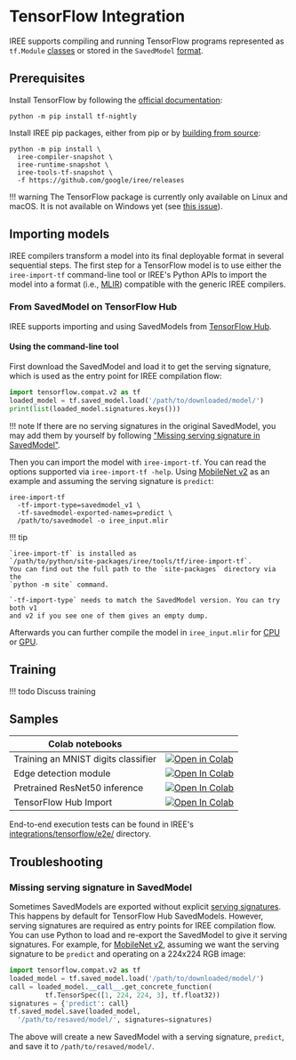 # TensorFlow Integration

IREE supports compiling and running TensorFlow programs represented as
`tf.Module` [classes](https://www.tensorflow.org/api_docs/python/tf/Module)
or stored in the `SavedModel`
[format](https://www.tensorflow.org/guide/saved_model).

<!-- TODO(??): notes about TensorFlow 2.0, supported features? -->

## Prerequisites

Install TensorFlow by following the
[official documentation](https://www.tensorflow.org/install):

```shell
python -m pip install tf-nightly
```

Install IREE pip packages, either from pip or by
[building from source](../building-from-source/optional-features.md#building-python-bindings):

```shell
python -m pip install \
  iree-compiler-snapshot \
  iree-runtime-snapshot \
  iree-tools-tf-snapshot \
  -f https://github.com/google/iree/releases
```

!!! warning
    The TensorFlow package is currently only available on Linux and macOS. It
    is not available on Windows yet (see
    [this issue](https://github.com/google/iree/issues/6417)).

## Importing models

IREE compilers transform a model into its final deployable format in several
sequential steps. The first step for a TensorFlow model is to use either the
`iree-import-tf` command-line tool or IREE's Python APIs to import the model
into a format (i.e., [MLIR](https://mlir.llvm.org/)) compatible with the generic
IREE compilers.

### From SavedModel on TensorFlow Hub

IREE supports importing and using SavedModels from
[TensorFlow Hub](https://www.tensorflow.org/hub).

#### Using the command-line tool

First download the SavedModel and load it to get the serving signature, which
is used as the entry point for IREE compilation flow:

``` python
import tensorflow.compat.v2 as tf
loaded_model = tf.saved_model.load('/path/to/downloaded/model/')
print(list(loaded_model.signatures.keys()))
```

!!! note
    If there are no serving signatures in the original SavedModel, you may add
    them by yourself by following
    ["Missing serving signature in SavedModel"](#missing-serving-signature-in-savedmodel).

Then you can import the model with `iree-import-tf`. You can read the options
supported via `iree-import-tf -help`. Using
[MobileNet v2](https://tfhub.dev/google/tf2-preview/mobilenet_v2/classification)
as an example and assuming the serving signature is `predict`:

``` shell
iree-import-tf
  -tf-import-type=savedmodel_v1 \
  -tf-savedmodel-exported-names=predict \
  /path/to/savedmodel -o iree_input.mlir
```

!!! tip

    `iree-import-tf` is installed as
    `/path/to/python/site-packages/iree/tools/tf/iree-import-tf`.
    You can find out the full path to the `site-packages` directory via the
    `python -m site` command.

    `-tf-import-type` needs to match the SavedModel version. You can try both v1
    and v2 if you see one of them gives an empty dump.

Afterwards you can further compile the model in `iree_input.mlir` for
[CPU](/deployment-configurations/cpu-dylib/) or
[GPU](/deployment-configurations/gpu-vulkan/).

<!-- TODO(??): overview of APIs available, code snippets (lift from Colab?) -->

## Training

!!! todo
    Discuss training

## Samples

| Colab notebooks |  |
| -- | -- |
Training an MNIST digits classifier | [![Open in Colab](https://colab.research.google.com/assets/colab-badge.svg)](https://colab.research.google.com/github/google/iree/blob/main/colab/mnist_training.ipynb)
Edge detection module | [![Open In Colab](https://colab.research.google.com/assets/colab-badge.svg)](https://colab.research.google.com/github/google/iree/blob/main/colab/edge_detection.ipynb)
Pretrained ResNet50 inference | [![Open In Colab](https://colab.research.google.com/assets/colab-badge.svg)](https://colab.research.google.com/github/google/iree/blob/main/colab/resnet.ipynb)
TensorFlow Hub Import | [![Open In Colab](https://colab.research.google.com/assets/colab-badge.svg)](https://colab.research.google.com/github/google/iree/blob/main/colab/tensorflow_hub_import.ipynb)

End-to-end execution tests can be found in IREE's
[integrations/tensorflow/e2e/](https://github.com/google/iree/tree/main/integrations/tensorflow/e2e)
directory.

## Troubleshooting

### Missing serving signature in SavedModel

Sometimes SavedModels are exported without explicit
[serving signatures](https://www.tensorflow.org/guide/saved_model#specifying_signatures_during_export).
This happens by default for TensorFlow Hub SavedModels. However, serving
signatures are required as entry points for IREE compilation flow. You
can use Python to load and re-export the SavedModel to give it serving
signatures. For example, for
[MobileNet v2](https://tfhub.dev/google/tf2-preview/mobilenet_v2/classification),
assuming we want the serving signature to be `predict` and operating on a
224x224 RGB image:

``` python
import tensorflow.compat.v2 as tf
loaded_model = tf.saved_model.load('/path/to/downloaded/model/')
call = loaded_model.__call__.get_concrete_function(
         tf.TensorSpec([1, 224, 224, 3], tf.float32))
signatures = {'predict': call}
tf.saved_model.save(loaded_model,
  '/path/to/resaved/model/', signatures=signatures)
```

The above will create a new SavedModel with a serving signature, `predict`, and
save it to `/path/to/resaved/model/`.

